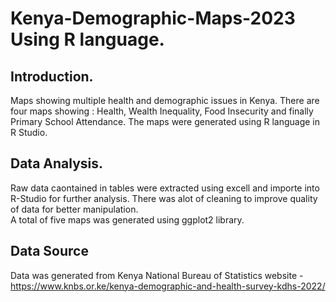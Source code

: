 # Kenya-Demographic-Maps-2023 Using R language.

## Introduction.
Maps showing multiple health and demographic issues in Kenya.
There are four maps showing : Health, Wealth Inequality, Food Insecurity and finally Primary School Attendance. 
The maps were generated using R language in R Studio. 

## Data Analysis.
Raw data caontained in tables were extracted using excell and importe into R-Studio for further analysis. 
There was alot of cleaning to improve quality of data for better manipulation.  
A total of five maps was generated using ggplot2 library.  

## Data Source 
Data was generated from Kenya National Bureau of Statistics website - https://www.knbs.or.ke/kenya-demographic-and-health-survey-kdhs-2022/

